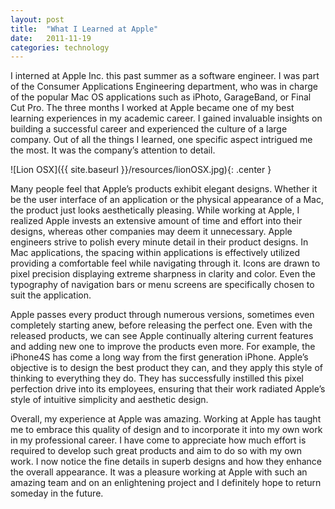 ```yaml
---
layout: post
title:  "What I Learned at Apple"
date:   2011-11-19
categories: technology
---
```

I interned at Apple Inc. this past summer as a software engineer. I was part of the Consumer Applications Engineering department, who was in charge of the popular Mac OS applications such as iPhoto, GarageBand, or Final Cut Pro. The three months I worked at Apple became one of my best learning experiences in my academic career. I gained invaluable insights on building a successful career and experienced the culture of a large company. Out of all the things I learned, one specific aspect intrigued me the most. It was the company’s attention to detail.

![Lion OSX]({{ site.baseurl }}/resources/lionOSX.jpg){: .center }

Many people feel that Apple’s products exhibit elegant designs. Whether it be the user interface of an application or the physical appearance of a Mac, the product just looks aesthetically pleasing. While working at Apple, I realized Apple invests an extensive amount of time and effort into their designs, whereas other companies may deem it unnecessary. Apple engineers strive to polish every minute detail in their product designs. In Mac applications, the spacing within applications is effectively utilized providing a comfortable feel while navigating through it. Icons are drawn to pixel precision displaying extreme sharpness in clarity and color. Even the typography of navigation bars or menu screens are specifically chosen to suit the application.

Apple passes every product through numerous versions, sometimes even completely starting anew, before releasing the perfect one. Even with the released products, we can see Apple continually altering current features and adding new one to improve the products even more. For example, the iPhone4S has come a long way from the first generation iPhone. Apple’s objective is to design the best product they can, and they apply this style of thinking to everything they do. They has successfully instilled this pixel perfection drive into its employees, ensuring that their work radiated Apple’s style of intuitive simplicity and aesthetic design.

Overall, my experience at Apple was amazing. Working at Apple has taught me to embrace this quality of design and to incorporate it into my own work in my professional career. I have come to appreciate how much effort is required to develop such great products and aim to do so with my own work. I now notice the fine details in superb designs and how they enhance the overall appearance. It was a pleasure working at Apple with such an amazing team and on an enlightening project and I definitely hope to return someday in the future.